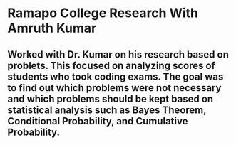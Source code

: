 # Ramapo College Research With Amruth Kumar

## Worked with Dr. Kumar on his research based on problets. This focused on analyzing scores of students who took coding exams. The goal was to find out which problems were not necessary and which problems should be kept based on statistical analysis such as Bayes Theorem, Conditional Probability, and Cumulative Probability.

